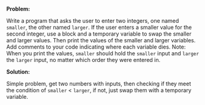 **Problem:**

Write a program that asks the user to enter two integers, one named `smaller`, the other named `larger`. 
If the user enters a smaller value for the second integer, 
use a block and a temporary variable to swap the smaller and larger values. 
Then print the values of the smaller and larger variables. 
Add comments to your code indicating where each variable dies. 
Note: When you print the values, `smaller` should hold the `smaller` input and `larger` the `larger` input, 
no matter which order they were entered in.

**Solution:**

Simple problem, get two numbers with inputs, then checking if they meet the condition of `smaller` < `larger`, 
if not, just swap them with a temporary variable.